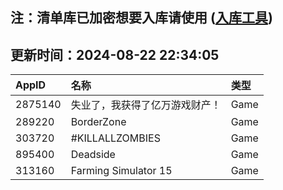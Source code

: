 ## 注：清单库已加密想要入库请使用 ([入库工具](https://github.com/BlankTMing/ManifestAutoUpdate/releases))

## 更新时间：2024-08-22 22:34:05
| AppID | 名称 | 类型  |
| :-------------------- | :----------------------------- | :----------- |
| 2875140 | 失业了，我获得了亿万游戏财产！| Game |
| 289220 | BorderZone| Game |
| 303720 | #KILLALLZOMBIES| Game |
| 895400 | Deadside| Game |
| 313160 | Farming Simulator 15| Game |
